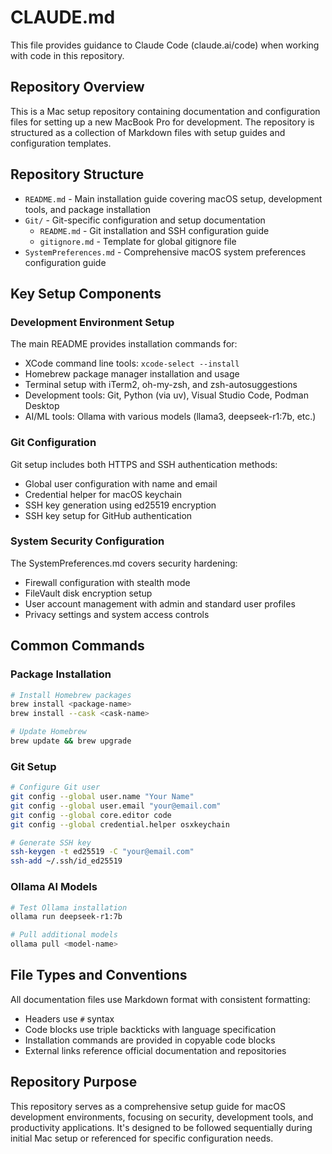 # CLAUDE.md

This file provides guidance to Claude Code (claude.ai/code) when working with code in this repository.

## Repository Overview

This is a Mac setup repository containing documentation and configuration files for setting up a new MacBook Pro for development. The repository is structured as a collection of Markdown files with setup guides and configuration templates.

## Repository Structure

- `README.md` - Main installation guide covering macOS setup, development tools, and package installation
- `Git/` - Git-specific configuration and setup documentation
  - `README.md` - Git installation and SSH configuration guide
  - `gitignore.md` - Template for global gitignore file
- `SystemPreferences.md` - Comprehensive macOS system preferences configuration guide

## Key Setup Components

### Development Environment Setup
The main README provides installation commands for:
- XCode command line tools: `xcode-select --install`
- Homebrew package manager installation and usage
- Terminal setup with iTerm2, oh-my-zsh, and zsh-autosuggestions
- Development tools: Git, Python (via uv), Visual Studio Code, Podman Desktop
- AI/ML tools: Ollama with various models (llama3, deepseek-r1:7b, etc.)

### Git Configuration
Git setup includes both HTTPS and SSH authentication methods:
- Global user configuration with name and email
- Credential helper for macOS keychain
- SSH key generation using ed25519 encryption
- SSH key setup for GitHub authentication

### System Security Configuration
The SystemPreferences.md covers security hardening:
- Firewall configuration with stealth mode
- FileVault disk encryption setup
- User account management with admin and standard user profiles
- Privacy settings and system access controls

## Common Commands

### Package Installation
```bash
# Install Homebrew packages
brew install <package-name>
brew install --cask <cask-name>

# Update Homebrew
brew update && brew upgrade
```

### Git Setup
```bash
# Configure Git user
git config --global user.name "Your Name"
git config --global user.email "your@email.com"
git config --global core.editor code
git config --global credential.helper osxkeychain

# Generate SSH key
ssh-keygen -t ed25519 -C "your@email.com"
ssh-add ~/.ssh/id_ed25519
```

### Ollama AI Models
```bash
# Test Ollama installation
ollama run deepseek-r1:7b

# Pull additional models
ollama pull <model-name>
```

## File Types and Conventions

All documentation files use Markdown format with consistent formatting:
- Headers use `#` syntax
- Code blocks use triple backticks with language specification
- Installation commands are provided in copyable code blocks
- External links reference official documentation and repositories

## Repository Purpose

This repository serves as a comprehensive setup guide for macOS development environments, focusing on security, development tools, and productivity applications. It's designed to be followed sequentially during initial Mac setup or referenced for specific configuration needs.